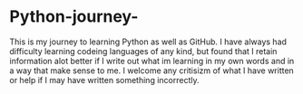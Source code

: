 # Python-journey-

This is my journey to learning Python as well as GitHub.  I have always had difficulty learning codeing languages of any kind, but found that I retain information alot better if I write out what im learning in my own words and in a way that make sense to me.  I welcome any critisizm of what I have written or help if I may have written something incorrectly. 
